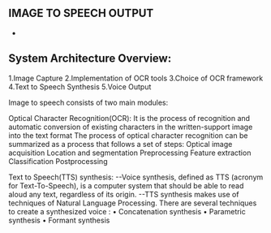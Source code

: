 IMAGE TO SPEECH OUTPUT
-
-
System Architecture Overview:
-
1.Image Capture
2.Implementation of OCR tools
3.Choice of OCR framework
4.Text to Speech Synthesis
5.Voice Output

Image to speech consists of two main modules:

Optical Character Recognition(OCR):
	It is the process of recognition and automatic conversion of existing characters in the written-support image into the text format
	The process of optical character recognition can be summarized as a process that follows a set of steps: 
	 Optical image acquisition 
	 Location and segmentation 
	 Preprocessing 
	 Feature extraction 
	 Classification 
	 Postprocessing
	 
Text to Speech(TTS) synthesis:
	--Voice synthesis, defined as TTS (acronym for Text-To-Speech), is a computer system that should be able to read aloud any text, regardless of its origin.
	--TTS synthesis makes use of techniques of Natural Language Processing.
	There are several techniques to create a synthesized voice : 
	• Concatenation synthesis 
	• Parametric synthesis 
	• Formant synthesis 
